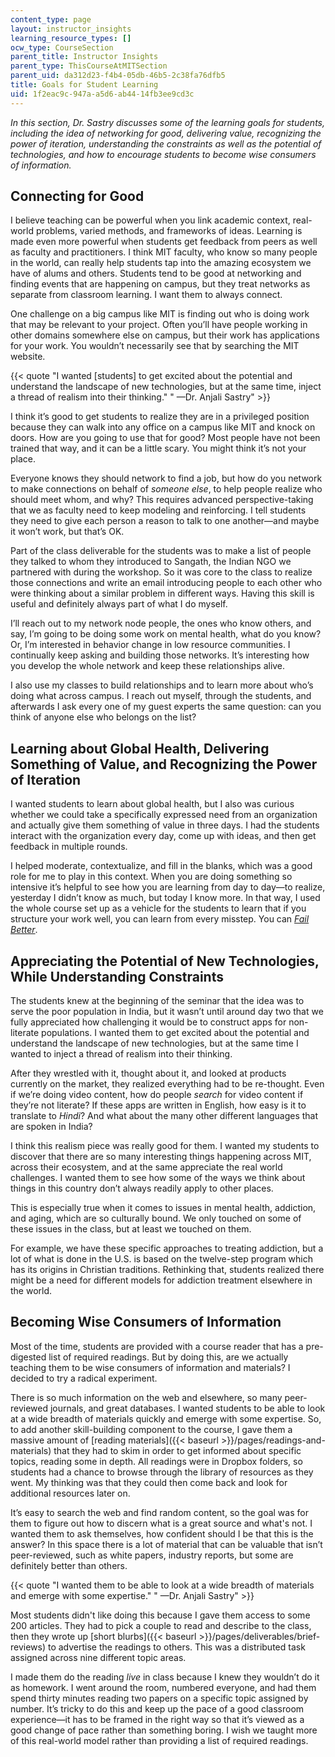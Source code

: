 ```yaml
---
content_type: page
layout: instructor_insights
learning_resource_types: []
ocw_type: CourseSection
parent_title: Instructor Insights
parent_type: ThisCourseAtMITSection
parent_uid: da312d23-f4b4-05db-46b5-2c38fa76dfb5
title: Goals for Student Learning
uid: 1f2eac9c-947a-a5d6-ab44-14fb3ee9cd3c
---
```


_In this section, Dr. Sastry discusses some of the learning goals for students, including the idea of networking for good, delivering value, recognizing the power of iteration, understanding the constraints as well as the potential of technologies, and how to encourage students to become wise consumers of information._

Connecting for Good
-------------------

I believe teaching can be powerful when you link academic context, real-world problems, varied methods, and frameworks of ideas. Learning is made even more powerful when students get feedback from peers as well as faculty and practitioners. I think MIT faculty, who know so many people in the world, can really help students tap into the amazing ecosystem we have of alums and others. Students tend to be good at networking and finding events that are happening on campus, but they treat networks as separate from classroom learning. I want them to always connect.

One challenge on a big campus like MIT is finding out who is doing work that may be relevant to your project. Often you’ll have people working in other domains somewhere else on campus, but their work has applications for your work. You wouldn’t necessarily see that by searching the MIT website.

{{< quote "I wanted [students] to get excited about the potential and understand the landscape of new technologies, but at the same time, inject a thread of realism into their thinking." " —Dr. Anjali Sastry" >}}

I think it’s good to get students to realize they are in a privileged position because they can walk into any office on a campus like MIT and knock on doors. How are you going to use that for good? Most people have not been trained that way, and it can be a little scary. You might think it’s not your place.

Everyone knows they should network to find a job, but how do you network to make connections on behalf of _someone else_, to help people realize who should meet whom, and why? This requires advanced perspective-taking that we as faculty need to keep modeling and reinforcing. I tell students they need to give each person a reason to talk to one another—and maybe it won’t work, but that’s OK.

Part of the class deliverable for the students was to make a list of people they talked to whom they introduced to Sangath, the Indian NGO we partnered with during the workshop. So it was core to the class to realize those connections and write an email introducing people to each other who were thinking about a similar problem in different ways. Having this skill is useful and definitely always part of what I do myself. 

I’ll reach out to my network node people, the ones who know others, and say, I’m going to be doing some work on mental health, what do you know? Or, I’m interested in behavior change in low resource communities. I continually keep asking and building those networks. It’s interesting how you develop the whole network and keep these relationships alive.

I also use my classes to build relationships and to learn more about who’s doing what across campus. I reach out myself, through the students, and afterwards I ask every one of my guest experts the same question: can you think of anyone else who belongs on the list?

Learning about Global Health, Delivering Something of Value, and Recognizing the Power of Iteration
---------------------------------------------------------------------------------------------------

I wanted students to learn about global health, but I also was curious whether we could take a specifically expressed need from an organization and actually give them something of value in three days. I had the students interact with the organization every day, come up with ideas, and then get feedback in multiple rounds.  
  
I helped moderate, contextualize, and fill in the blanks, which was a good role for me to play in this context. When you are doing something so intensive it’s helpful to see how you are learning from day to day—to realize, yesterday I didn’t know as much, but today I know more. In that way, I used the whole course set up as a vehicle for the students to learn that if you structure your work well, you can learn from every misstep. You can _[Fail Better](http://failbetternow.com)_.

Appreciating the Potential of New Technologies, While Understanding Constraints
-------------------------------------------------------------------------------

The students knew at the beginning of the seminar that the idea was to serve the poor population in India, but it wasn’t until around day two that we fully appreciated how challenging it would be to construct apps for non-literate populations. I wanted them to get excited about the potential and understand the landscape of new technologies, but at the same time I wanted to inject a thread of realism into their thinking.

After they wrestled with it, thought about it, and looked at products currently on the market, they realized everything had to be re-thought. Even if we’re doing video content, how do people _search_ for video content if they’re not literate? If these apps are written in English, how easy is it to translate to _Hindi_? And what about the many other different languages that are spoken in India?

I think this realism piece was really good for them. I wanted my students to discover that there are so many interesting things happening across MIT, across their ecosystem, and at the same appreciate the real world challenges. I wanted them to see how some of the ways we think about things in this country don’t always readily apply to other places.

This is especially true when it comes to issues in mental health, addiction, and aging, which are so culturally bound. We only touched on some of these issues in the class, but at least we touched on them.

For example, we have these specific approaches to treating addiction, but a lot of what is done in the U.S. is based on the twelve-step program which has its origins in Christian traditions. Rethinking that, students realized there might be a need for different models for addiction treatment elsewhere in the world.

Becoming Wise Consumers of Information
--------------------------------------

Most of the time, students are provided with a course reader that has a pre-digested list of required readings. But by doing this, are we actually teaching them to be wise consumers of information and materials? I decided to try a radical experiment.

There is so much information on the web and elsewhere, so many peer-reviewed journals, and great databases. I wanted students to be able to look at a wide breadth of materials quickly and emerge with some expertise. So, to add another skill-building component to the course, I gave them a massive amount of [reading materials]({{< baseurl >}}/pages/readings-and-materials) that they had to skim in order to get informed about specific topics, reading some in depth. All readings were in Dropbox folders, so students had a chance to browse through the library of resources as they went. My thinking was that they could then come back and look for additional resources later on.

It’s easy to search the web and find random content, so the goal was for them to figure out how to discern what is a great source and what's not. I wanted them to ask themselves, how confident should I be that this is the answer? In this space there is a lot of material that can be valuable that isn’t peer-reviewed, such as white papers, industry reports, but some are definitely better than others.

{{< quote "I wanted them to be able to look at a wide breadth of materials and emerge with some expertise." " —Dr. Anjali Sastry" >}}

Most students didn't like doing this because I gave them access to some 200 articles. They had to pick a couple to read and describe to the class, then they wrote up [short blurbs]({{< baseurl >}}/pages/deliverables/brief-reviews) to advertise the readings to others. This was a distributed task assigned across nine different topic areas.

I made them do the reading _live_ in class because I knew they wouldn’t do it as homework. I went around the room, numbered everyone, and had them spend thirty minutes reading two papers on a specific topic assigned by number. It’s tricky to do this and keep up the pace of a good classroom experience—it has to be framed in the right way so that it’s viewed as a good change of pace rather than something boring. I wish we taught more of this real-world model rather than providing a list of required readings.